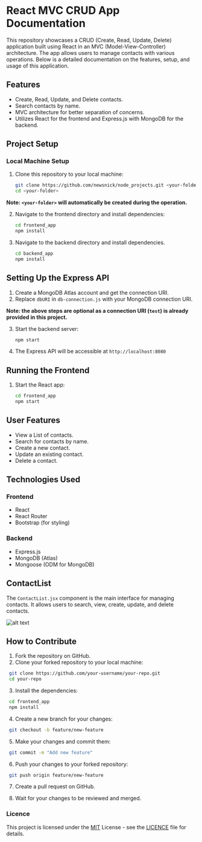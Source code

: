 # React MVC CRUD App Documentation

This repository showcases a CRUD (Create, Read, Update, Delete) application built using React in an MVC (Model-View-Controller) architecture. The app allows users to manage contacts with various operations. Below is a detailed documentation on the features, setup, and usage of this application.

## Features

- Create, Read, Update, and Delete contacts.
- Search contacts by name.
- MVC architecture for better separation of concerns.
- Utilizes React for the frontend and Express.js with MongoDB for the backend.

## Project Setup

### Local Machine Setup

1. Clone this repository to your local machine:

   ```bash
   git clone https://github.com/newsnick/node_projects.git <your-folder>
   cd <your-folder>
   ```

**Note: `<your-folder>` will automatically be created during the operation.**

2. Navigate to the frontend directory and install dependencies:

   ```bash
   cd frontend_app
   npm install
   ```

3. Navigate to the backend directory and install dependencies.

   ```bash
   cd backend_app
   npm install
   ```

## Setting Up the Express API

1. Create a MongoDB Atlas account and get the connection URI.
2. Replace `dbURI` in `db-connection.js` with your MongoDB connection URI.

**Note: the above steps are optional as a connection URI (`test`) is already provided in this project.**

3. Start the backend server:

   ```bash
   npm start
   ```

4. The Express API will be accessible at `http://localhost:8080`

## Running the Frontend

1. Start the React app:

   ```bash
   cd frontend_app
   npm start
   ```

## User Features

- View a List of contacts.
- Search for contacts by name.
- Create a new contact.
- Update an existing contact.
- Delete a contact.

## Technologies Used

### Frontend

- React
- React Router
- Bootstrap (for styling)

### Backend

- Express.js
- MongoDB (Atlas)
- Mongoose (ODM for MongoDB)

## ContactList

The `ContactList.jsx` component is the main interface for managing contacts. It allows users to search, view, create, update, and delete contacts.

![alt text](https://github.com/newsnick/nodejs_code/blob/main/node_projects/frontend_app/assets/images/1.%20main.png?raw=true)

## How to Contribute

1. Fork the repository on GitHub.
2. Clone your forked repository to your local machine:

```bash
 git clone https://github.com/your-username/your-repo.git
 cd your-repo
```

3. Install the dependencies:

```bash
 cd frontend_app
 npm install
```

4. Create a new branch for your changes:

```bash
 git checkout -b feature/new-feature
```

5. Make your changes and commit them:

```bash
 git commit -m "Add new feature"
```

6. Push your changes to your forked repository:

```bash
 git push origin feature/new-feature
```

7. Create a pull request on GitHub.

8. Wait for your changes to be reviewed and merged.

### Licence

This project is licensed under the [MIT](https://choosealicense.com/licenses/mit/) License - see the [LICENCE](https://choosealicense.com/licenses/mit/) file for details.
